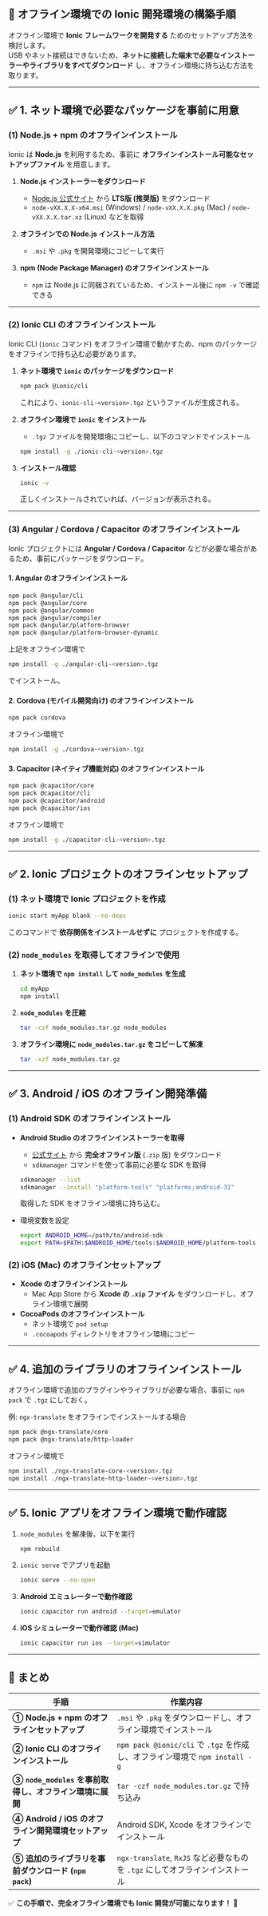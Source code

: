 ## **📌 オフライン環境での Ionic 開発環境の構築手順**
オフライン環境で **Ionic フレームワークを開発する** ためのセットアップ方法を検討します。  
USB やネット接続はできないため、**ネットに接続した端末で必要なインストーラーやライブラリをすべてダウンロード** し、オフライン環境に持ち込む方法を取ります。

---

## **✅ 1. ネット環境で必要なパッケージを事前に用意**
### **(1) Node.js + npm のオフラインインストール**
Ionic は **Node.js** を利用するため、事前に **オフラインインストール可能なセットアップファイル** を用意します。

1. **Node.js インストーラーをダウンロード**
   - [Node.js 公式サイト](https://nodejs.org/en) から **LTS版 (推奨版)** をダウンロード  
   - `node-vXX.X.X-x64.msi` (Windows) / `node-vXX.X.X.pkg` (Mac) / `node-vXX.X.X.tar.xz` (Linux) などを取得

2. **オフラインでの Node.js インストール方法**
   - `.msi` や `.pkg` を開発環境にコピーして実行

3. **npm (Node Package Manager) のオフラインインストール**
   - `npm` は Node.js に同梱されているため、インストール後に `npm -v` で確認できる

---

### **(2) Ionic CLI のオフラインインストール**
Ionic CLI (`ionic` コマンド) をオフライン環境で動かすため、npm のパッケージをオフラインで持ち込む必要があります。

1. **ネット環境で `ionic` のパッケージをダウンロード**
   ```sh
   npm pack @ionic/cli
   ```
   これにより、`ionic-cli-<version>.tgz` というファイルが生成される。

2. **オフライン環境で `ionic` をインストール**
   - `.tgz` ファイルを開発環境にコピーし、以下のコマンドでインストール
   ```sh
   npm install -g ./ionic-cli-<version>.tgz
   ```

3. **インストール確認**
   ```sh
   ionic -v
   ```
   正しくインストールされていれば、バージョンが表示される。

---

### **(3) Angular / Cordova / Capacitor のオフラインインストール**
Ionic プロジェクトには **Angular / Cordova / Capacitor** などが必要な場合があるため、事前にパッケージをダウンロード。

#### **1. Angular のオフラインインストール**
```sh
npm pack @angular/cli
npm pack @angular/core
npm pack @angular/common
npm pack @angular/compiler
npm pack @angular/platform-browser
npm pack @angular/platform-browser-dynamic
```
上記をオフライン環境で
```sh
npm install -g ./angular-cli-<version>.tgz
```
でインストール。

#### **2. Cordova (モバイル開発向け) のオフラインインストール**
```sh
npm pack cordova
```
オフライン環境で
```sh
npm install -g ./cordova-<version>.tgz
```

#### **3. Capacitor (ネイティブ機能対応) のオフラインインストール**
```sh
npm pack @capacitor/core
npm pack @capacitor/cli
npm pack @capacitor/android
npm pack @capacitor/ios
```
オフライン環境で
```sh
npm install -g ./capacitor-cli-<version>.tgz
```

---

## **✅ 2. Ionic プロジェクトのオフラインセットアップ**
### **(1) ネット環境で Ionic プロジェクトを作成**
```sh
ionic start myApp blank --no-deps
```
このコマンドで **依存関係をインストールせずに** プロジェクトを作成する。

### **(2) `node_modules` を取得してオフラインで使用**
1. **ネット環境で `npm install` して `node_modules` を生成**
   ```sh
   cd myApp
   npm install
   ```
2. **`node_modules` を圧縮**
   ```sh
   tar -czf node_modules.tar.gz node_modules
   ```
3. **オフライン環境に `node_modules.tar.gz` をコピーして解凍**
   ```sh
   tar -xzf node_modules.tar.gz
   ```

---

## **✅ 3. Android / iOS のオフライン開発準備**
### **(1) Android SDK のオフラインインストール**
- **Android Studio のオフラインインストーラーを取得**  
  - [公式サイト](https://developer.android.com/studio) から **完全オフライン版** (`.zip` 版) をダウンロード
  - `sdkmanager` コマンドを使って事前に必要な SDK を取得
  ```sh
  sdkmanager --list
  sdkmanager --install "platform-tools" "platforms;android-31"
  ```
  取得した SDK をオフライン環境に持ち込む。

- 環境変数を設定
  ```sh
  export ANDROID_HOME=/path/to/android-sdk
  export PATH=$PATH:$ANDROID_HOME/tools:$ANDROID_HOME/platform-tools
  ```

### **(2) iOS (Mac) のオフラインセットアップ**
- **Xcode のオフラインインストール**
  - Mac App Store から **Xcode の `.xip` ファイル** をダウンロードし、オフライン環境で展開
- **CocoaPods のオフラインインストール**
  - ネット環境で `pod setup`
  - `.cocoapods` ディレクトリをオフライン環境にコピー

---

## **✅ 4. 追加のライブラリのオフラインインストール**
オフライン環境で追加のプラグインやライブラリが必要な場合、事前に `npm pack` で `.tgz` にしておく。

例: `ngx-translate` をオフラインでインストールする場合
```sh
npm pack @ngx-translate/core
npm pack @ngx-translate/http-loader
```
オフライン環境で
```sh
npm install ./ngx-translate-core-<version>.tgz
npm install ./ngx-translate-http-loader-<version>.tgz
```

---

## **✅ 5. Ionic アプリをオフライン環境で動作確認**
1. `node_modules` を解凍後、以下を実行
   ```sh
   npm rebuild
   ```
2. `ionic serve` でアプリを起動
   ```sh
   ionic serve --no-open
   ```
3. **Android エミュレーターで動作確認**
   ```sh
   ionic capacitor run android --target=emulator
   ```
4. **iOS シミュレーターで動作確認 (Mac)**
   ```sh
   ionic capacitor run ios --target=simulator
   ```

---

## **📌 まとめ**
| **手順** | **作業内容** |
|---|---|
| **① Node.js + npm のオフラインセットアップ** | `.msi` や `.pkg` をダウンロードし、オフライン環境でインストール |
| **② Ionic CLI のオフラインインストール** | `npm pack @ionic/cli` で `.tgz` を作成し、オフライン環境で `npm install -g` |
| **③ `node_modules` を事前取得し、オフライン環境に展開** | `tar -czf node_modules.tar.gz` で持ち込み |
| **④ Android / iOS のオフライン開発環境セットアップ** | Android SDK, Xcode をオフラインでインストール |
| **⑤ 追加のライブラリを事前ダウンロード (`npm pack`)** | `ngx-translate`, `RxJS` など必要なものを `.tgz` にしてオフラインインストール |

✅ **この手順で、完全オフライン環境でも Ionic 開発が可能になります！** 🚀